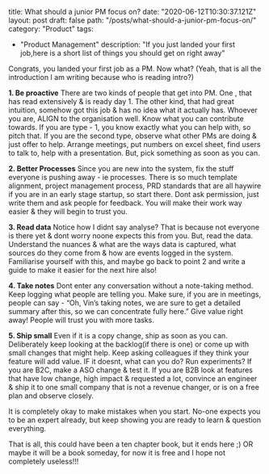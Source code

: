 title: What should a junior PM focus on? 
date: "2020-06-12T10:30:37.121Z"
layout: post
draft: false
path: "/posts/what-should-a-junior-pm-focus-on/"
category: "Product"
tags:

- "Product Management"
  description: "If you just landed your first job,here is a short list of things you should get on right away"




Congrats, you landed your first job as a PM. Now what? (Yeah, that is all the introduction I am writing because who is reading intro?) 

**1. Be proactive**
There are two kinds of people that get into PM. One , that has read extensively & is ready day 1. The other kind, that had great intuition, somehow got this job & has no idea what it actually has. Whoever you are, ALIGN to the organisation well. Know what you can contribute towards. If you are type - 1, you know exactly what you can help with, so pitch that. If you are the second type, observe what other PMs are doing & just offer to help. Arrange meetings, put numbers on excel sheet, find users to talk to, help with a presentation. But, pick something as soon as you can. 

**2. Better Processes**
Since you are new into the system, fix the stuff everyone is pushing away - ie processes. There is so much template alignment, project management process, PRD standards that are all haywire if you are in an early stage startup, so start there. Dont ask permission, just write them and ask people for feedback. You will make their work way easier & they will begin to trust you. 

**3. Read data**
Notice how I didnt say analyse? That is because not everyone is there yet & dont worry noone expects this from you. But, read the data. Understand the nuances & what are the ways data is captured, what sources do they come from & how are events logged in the system. Familiarise yourself with this, and maybe go back to point 2 and write a guide to make it easier for the next hire also! 

**4. Take notes**
Dont enter any conversation without a note-taking method. Keep logging what people are telling you. Make sure, if you are in meetings, people can say - “Oh, Vin’s taking notes, we are sure to get a detailed summary after this, so we can concentrate fully here.” Give value right away! People will trust you with more tasks. 

**5. Ship small**
Even if it is a copy change, ship as soon as you can. Deliberately keep looking at the backlog(if there is one) or come up with small changes that might help. Keep asking colleagues if they think your feature will add value. IF it doesnt, what can you do? Run experiments? If you are B2C, make a ASO change & test it. If you are B2B look at features that have low change, high impact & requested a lot, convince an engineer & ship it to one small company that is not a revenue changer, or is on a free plan and observe closely. 

It is completely okay to make mistakes when you start. No-one expects you to be an expert already, but keep showing you are ready to learn & question everything. 

That is all, this could have been a ten chapter book, but it ends here ;) OR maybe it will be a book someday, for now it is free and I hope not completely useless!!! 